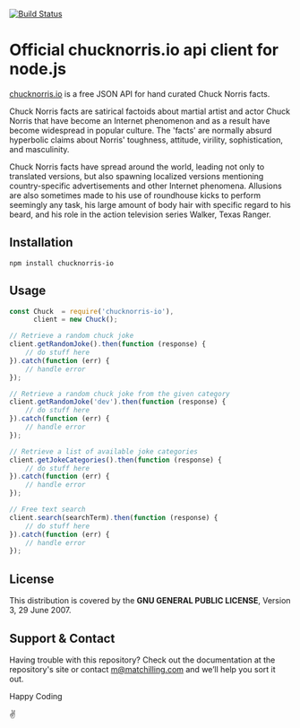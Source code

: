 [![Build Status](https://travis-ci.org/chucknorris-io/client-nodejs.svg?branch=master)](https://travis-ci.org/chucknorris-io/client-nodejs)

# Official chucknorris.io api client for node.js

[chucknorris.io](https://api.chucknorris.io) is a free JSON API for hand curated Chuck Norris facts.

Chuck Norris facts are satirical factoids about martial artist and actor Chuck Norris that have become an Internet
phenomenon and as a result have become widespread in popular culture. The 'facts' are normally absurd hyperbolic claims
about Norris' toughness, attitude, virility, sophistication, and masculinity.

Chuck Norris facts have spread around the world, leading not only to translated versions, but also spawning localized
versions mentioning country-specific advertisements and other Internet phenomena. Allusions are also sometimes made to
his use of roundhouse kicks to perform seemingly any task, his large amount of body hair with specific regard to his
beard, and his role in the action television series Walker, Texas Ranger.

## Installation

`npm install chucknorris-io`

## Usage

```javascript
const Chuck  = require('chucknorris-io'),
      client = new Chuck();

// Retrieve a random chuck joke
client.getRandomJoke().then(function (response) {
    // do stuff here
}).catch(function (err) {
    // handle error
});

// Retrieve a random chuck joke from the given category
client.getRandomJoke('dev').then(function (response) {
    // do stuff here
}).catch(function (err) {
    // handle error
});

// Retrieve a list of available joke categories
client.getJokeCategories().then(function (response) {
    // do stuff here
}).catch(function (err) {
    // handle error
});

// Free text search
client.search(searchTerm).then(function (response) {
    // do stuff here
}).catch(function (err) {
    // handle error
});
```

## License

This distribution is covered by the **GNU GENERAL PUBLIC LICENSE**, Version 3, 29 June 2007.

## Support & Contact

Having trouble with this repository? Check out the documentation at the repository's site or contact m@matchilling.com and we’ll help you sort it out.

Happy Coding

:v:
